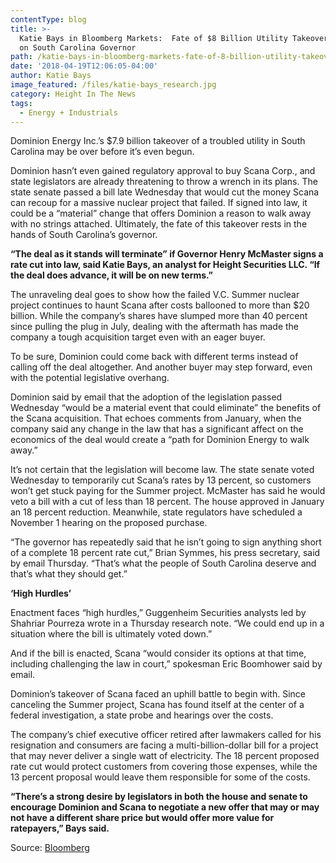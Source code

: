 ```yaml
---
contentType: blog
title: >-
  Katie Bays in Bloomberg Markets:  Fate of $8 Billion Utility Takeover Hinges
  on South Carolina Governor
path: /katie-bays-in-bloomberg-markets-fate-of-8-billion-utility-takeover
date: '2018-04-19T12:06:05-04:00'
author: Katie Bays
image_featured: /files/katie-bays_research.jpg
category: Height In The News
tags:
  - Energy + Industrials
---
```

Dominion Energy Inc.’s $7.9 billion takeover of a troubled utility in South Carolina may be over before it’s even begun.

Dominion hasn’t even gained regulatory approval to buy Scana Corp., and state legislators are already threatening to throw a wrench in its plans. The state senate passed a bill late Wednesday that would cut the money Scana can recoup for a massive nuclear project that failed. If signed into law, it could be a “material” change that offers Dominion a reason to walk away with no strings attached. Ultimately, the fate of this takeover rests in the hands of South Carolina’s governor.

**“The deal as it stands will terminate” if Governor Henry McMaster signs a rate cut into law, said Katie Bays, an analyst for Height Securities LLC. “If the deal does advance, it will be on new terms.”**

The unraveling deal goes to show how the failed V.C. Summer nuclear project continues to haunt Scana after costs ballooned to more than $20 billion. While the company’s shares have slumped more than 40 percent since pulling the plug in July, dealing with the aftermath has made the company a tough acquisition target even with an eager buyer.

To be sure, Dominion could come back with different terms instead of calling off the deal altogether. And another buyer may step forward, even with the potential legislative overhang.

Dominion said by email that the adoption of the legislation passed Wednesday “would be a material event that could eliminate” the benefits of the Scana acquisition. That echoes comments from January, when the company said any change in the law that has a significant affect on the economics of the deal would create a “path for Dominion Energy to walk away.”

It’s not certain that the legislation will become law. The state senate voted Wednesday to temporarily cut Scana’s rates by 13 percent, so customers won’t get stuck paying for the Summer project. McMaster has said he would veto a bill with a cut of less than 18 percent. The house approved in January an 18 percent reduction. Meanwhile, state regulators have scheduled a November 1 hearing on the proposed purchase.

“The governor has repeatedly said that he isn’t going to sign anything short of a complete 18 percent rate cut,” Brian Symmes, his press secretary, said by email Thursday. “That’s what the people of South Carolina deserve and that’s what they should get.”

**‘High Hurdles’**

Enactment faces “high hurdles,” Guggenheim Securities analysts led by Shahriar Pourreza wrote in a Thursday research note. “We could end up in a situation where the bill is ultimately voted down.”

And if the bill is enacted, Scana “would consider its options at that time, including challenging the law in court,” spokesman Eric Boomhower said by email.

Dominion’s takeover of Scana faced an uphill battle to begin with. Since canceling the Summer project, Scana has found itself at the center of a federal investigation, a state probe and hearings over the costs.

The company’s chief executive officer retired after lawmakers called for his resignation and consumers are facing a multi-billion-dollar bill for a project that may never deliver a single watt of electricity. The 18 percent proposed rate cut would protect customers from covering those expenses, while the 13 percent proposal would leave them responsible for some of the costs.

**“There’s a strong desire by legislators in both the house and senate to encourage Dominion and Scana to negotiate a new offer that may or may not have a different share price but would offer more value for ratepayers,” Bays said.**

Source:  [Bloomberg](https://www.bloomberg.com/news/articles/2018-04-19/fate-of-8-billion-utility-takeover-hinges-on-s-c-governor)
